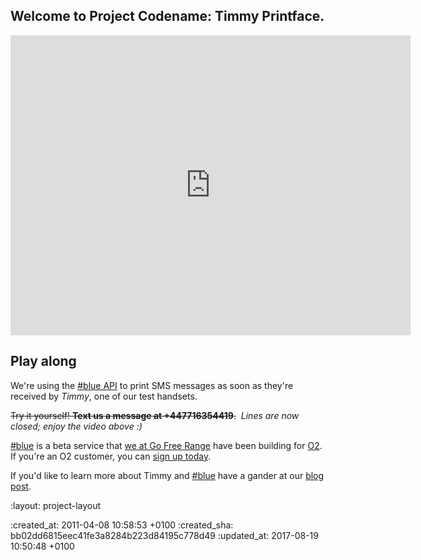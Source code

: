 <h2 id="tag">
  Welcome to Project&nbsp;Codename:&nbsp;Timmy&nbsp;Printface.
</h2>

<div class="section group">
  <iframe src="http://player.vimeo.com/video/22439313?color=ffffff" width="640" height="480" frameborder="0"></iframe>
</div>

<div class="section group" markdown="1">

## Play along

We're using the [#blue API] to print SMS messages as soon as they're received by *Timmy*, one of our test handsets.

<p><del>Try it yourself! <strong>Text us a message at +447716354419</strong>.</del>&nbsp; <em>Lines are now closed; enjoy the video above :)</em></p>

[#blue] is a beta service that [we at Go Free Range](/) have been building for [O2]. If you're an O2 customer, you can [sign up today][#blue].

If you'd like to learn more about Timmy and [#blue] have a gander at our [blog post].

</div>

[#blue API]: https://api.hashblue.com
[#blue]: https://hashblue.com
[O2]: http://www.o2.co.uk
[blog post]: /say-hello-to-timmy-printface

:layout: project-layout

:created_at: 2011-04-08 10:58:53 +0100
:created_sha: bb02dd6815eec41fe3a8284b223d84195c778d49
:updated_at: 2017-08-19 10:50:48 +0100
